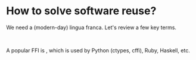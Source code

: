# How to solve software reuse?

We need a (modern-day) lingua franca. Let's review a few key terms.

<Citation
  citeHref="https://en.wikipedia.org/wiki/Application_binary_interface"
  citeText="Application Binary Interface on Wikipedia">
  <template v-slot:quote>
    <p slot="quote">
    An ABI defines how data structures or computational routines are accessed in machine code, which is a low-level, hardware-dependent format. [...] A common aspect of an ABI is the calling convention, which determines how data is provided as input to, or read as output from, computational routines.
    </p>
  </template>
</Citation>

<br>

<Citation
  citeHref="https://en.wikipedia.org/wiki/Foreign_function_interface"
  citeText="Foreign Function Interface on Wikipedia">
  <template v-slot:quote>
    <p slot="quote">
    A foreign function interface (FFI) is a mechanism by which a program written in one programming language can call routines or make use of services written or compiled in another one. An FFI is often used in contexts where calls are made into binary dynamic-link library.
    </p>
  </template>
</Citation>

A popular FFI is <Anchor 
  href="https://github.com/libffi/libffi" 
  text="libffi/libffi" 
  alt="libffi repo on GitHub" />, which is used by Python (ctypes, cffi), Ruby, Haskell, etc.

<!--
Perche’ e’ importante che una ABI sia stabile?
In mancanza di una ABI stabile, **tutte** le parti di un programma dovrebbero essere compilate con la **stessa versione** dello **stesso compiler** per avere la certezza che il programma compilato su un computer A sia equivalente al programma compilato sul computer B.

Dato che questa cosa e’ impossibile, avere una ABI stabile delle varie librerie usate da quel programma, del compiler usato per compilare quel programma, e dei sistemi operativi su cui viene eseguito quel programma, da’ una **ragionevole** certezza che quel programma funzionera’ allo stesso modo sul computer A e sul computer B.

Nota che si tratta di una **ragionevole** certezza, e non di una certezza assoluta, perche’ stabilire una ABI e’ come stabilire una versione per la tua applicazione/libreria. Gli autori possono anche fare del loro meglio per non rompere la compatibilita’ da una versione all’altra, ma non possono avere la certezza matematica di non averla rotto in qualche punto.

Direi che, se progetti una libreria, piu’ low level features usi, piu’ e’ difficile essere sicuri di non aver rotto la compatibilita’ da qualche parte. Ad esempio se il compiler che usi cambia leggermente le ottimizzazioni che fa sul tuo codice e le tue data structures, ho paura che ci sia il rischio di rompere la ABI anche se ci sei stato attento.
-->
